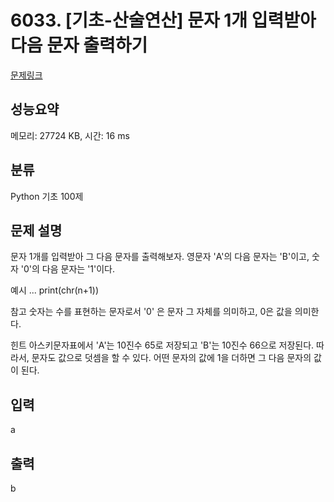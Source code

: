# 6033. [기초-산술연산] 문자 1개 입력받아 다음 문자 출력하기

[문제링크](https://codeup.kr/problem.php?id=6033)

## 성능요약

메모리: 27724 KB, 시간: 16 ms

## 분류

Python 기초 100제

## 문제 설명

문자 1개를 입력받아 그 다음 문자를 출력해보자.
영문자 'A'의 다음 문자는 'B'이고, 숫자 '0'의 다음 문자는 '1'이다.

예시
...
print(chr(n+1))

참고
숫자는 수를 표현하는 문자로서 '0' 은 문자 그 자체를 의미하고, 0은 값을 의미한다.

힌트
아스키문자표에서 'A'는 10진수 65로 저장되고 'B'는 10진수 66으로 저장된다.
따라서, 문자도 값으로 덧셈을 할 수 있다. 어떤 문자의 값에 1을 더하면 그 다음 문자의 값이 된다.

## 입력

a

## 출력

b